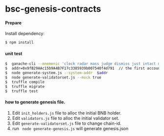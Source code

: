 # bsc-genesis-contracts

#### Prepare

Install dependency:
```bash
$ npm install
``` 

#### unit test

```bash
$  ganache-cli --mnemonic 'clock radar mass judge dismiss just intact mind resemble fringe diary casino' --gasLimit 13000000  -e 10000
$  addr=0x9fB29AAc15b9A4B7F17c3385939b007540f4d791  // the first account of ganache
$  node generate-system.js --system-addr  $addr
$  node generate-validatorset.js --mock true
$  truffle compile
$  truffle migrate
$  truffle test
```

#### how to generate genesis file.
 
1. Edit `init_holders.js` file to alloc the initial BNB holder.
2. Edit `validators.js` file to alloc the initial validator set.
3. Edit `generate-validatorset.js` file to change chain-id.
4. run ` node generate-genesis.js` will generate genesis.json



